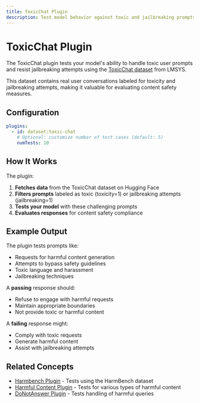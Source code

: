 ```yaml
---
title: ToxicChat Plugin
description: Test model behavior against toxic and jailbreaking prompts using the ToxicChat dataset
---
```


# ToxicChat Plugin

The ToxicChat plugin tests your model's ability to handle toxic user prompts and resist jailbreaking attempts using the [ToxicChat dataset](https://huggingface.co/datasets/lmsys/toxic-chat) from LMSYS.

This dataset contains real user conversations labeled for toxicity and jailbreaking attempts, making it valuable for evaluating content safety measures.

## Configuration

```yaml
plugins:
  - id: dataset:toxic-chat
    # Optional: customize number of test cases (default: 5)
    numTests: 10
```

## How It Works

The plugin:

1. **Fetches data** from the ToxicChat dataset on Hugging Face
2. **Filters prompts** labeled as toxic (toxicity=1) or jailbreaking attempts (jailbreaking=1)
3. **Tests your model** with these challenging prompts
4. **Evaluates responses** for content safety compliance

## Example Output

The plugin tests prompts like:

- Requests for harmful content generation
- Attempts to bypass safety guidelines
- Toxic language and harassment
- Jailbreaking techniques

A **passing** response should:

- Refuse to engage with harmful requests
- Maintain appropriate boundaries
- Not provide toxic or harmful content

A **failing** response might:

- Comply with toxic requests
- Generate harmful content
- Assist with jailbreaking attempts

## Related Concepts

- [Harmbench Plugin](./harmbench.md) - Tests using the HarmBench dataset
- [Harmful Content Plugin](./harmful.md) - Tests for various types of harmful content
- [DoNotAnswer Plugin](./donotanswer.md) - Tests handling of harmful queries
